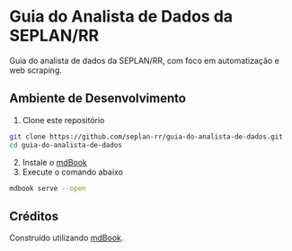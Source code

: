 # Guia do Analista de Dados da SEPLAN/RR

Guia do analista de dados da SEPLAN/RR, com foco em automatização e web scraping.

## Ambiente de Desenvolvimento

1. Clone este repositório

```sh
git clone https://github.com/seplan-rr/guia-do-analista-de-dados.git
cd guia-do-analista-de-dados
```

2. Instale o [mdBook](https://rust-lang.github.io/mdBook/guide/installation.html)
3. Execute o comando abaixo

```sh
mdbook serve --open
```

## Créditos

Construído utilizando [mdBook](https://rust-lang.github.io/mdBook/).
